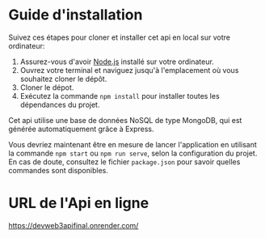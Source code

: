 # Guide d'installation

Suivez ces étapes pour cloner et installer cet api en local sur votre ordinateur:

1. Assurez-vous d'avoir [Node.js](https://nodejs.org/) installé sur votre ordinateur.
2. Ouvrez votre terminal et naviguez jusqu'à l'emplacement où vous souhaitez cloner le dépôt.
3. Cloner le dépot.
4. Exécutez la commande `npm install` pour installer toutes les dépendances du projet.

Cet api utilise une base de données NoSQL de type MongoDB, qui est générée automatiquement grâce à Express.

Vous devriez maintenant être en mesure de lancer l'application en utilisant la commande `npm start` ou `npm run serve`, selon la configuration du projet.  En cas de doute, consultez le fichier `package.json` pour savoir quelles commandes sont disponibles.

# URL de l'Api en ligne

https://devweb3apifinal.onrender.com/

